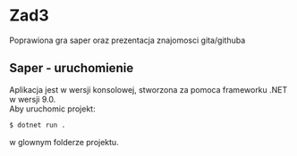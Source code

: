 # Zad3

Poprawiona gra saper oraz prezentacja znajomosci gita/githuba

## Saper - uruchomienie

Aplikacja jest w wersji konsolowej, stworzona za pomoca frameworku .NET w wersji 9.0.  
Aby uruchomic projekt:

```sh
$ dotnet run .
```

w glownym folderze projektu.
